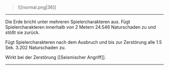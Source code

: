 > ![[normal.png|36]] 

***
Die Erde bricht unter mehreren Spielercharakteren aus. Fügt Spielercharakteren innerhalb von 2 Metern 24.546 Naturschaden zu und stößt sie zurück.

Fügt Spielercharakteren nach dem Ausbruch und bis zur Zerstörung alle 1.5 Sek. 3.202 Naturschaden zu.

Wirkt bei der Zerstörung [[Seismischer Angriff]].



***